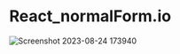 # React_normalForm.io
![Screenshot 2023-08-24 173940](https://github.com/riteshk0312/React_normalForm.io/assets/117889778/0d566b33-7e52-4f9c-aa3b-db06cb5c83b7)
